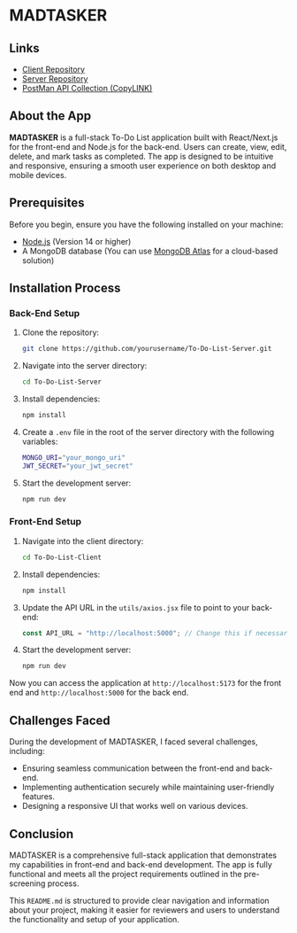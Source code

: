 # MADTASKER

## Links
- [Client Repository](https://madtasker.onrender.com/)
- [Server Repository](https://madtasker-server.onrender.com)
- [PostMan API Collection (CopyLINK)](https://api.postman.com/collections/28999523-31eb0f39-361d-44f0-a310-bdc71e4f6850?access_key=PMAT-01JANEGE8FDXK9Q4GJVB9T9XS1)

## About the App
**MADTASKER** is a full-stack To-Do List application built with React/Next.js for the front-end and Node.js for the back-end. Users can create, view, edit, delete, and mark tasks as completed. The app is designed to be intuitive and responsive, ensuring a smooth user experience on both desktop and mobile devices.


## Prerequisites
Before you begin, ensure you have the following installed on your machine:

- [Node.js](https://nodejs.org/en/) (Version 14 or higher)
- A MongoDB database (You can use [MongoDB Atlas](https://www.mongodb.com/cloud/atlas) for a cloud-based solution)


## Installation Process

### Back-End Setup
1. Clone the repository:
   ```bash
   git clone https://github.com/yourusername/To-Do-List-Server.git
   ```
2. Navigate into the server directory:
   ```bash
   cd To-Do-List-Server
   ```
3. Install dependencies:
   ```bash
   npm install
   ```
4. Create a `.env` file in the root of the server directory with the following variables:
   ```bash
   MONGO_URI="your_mongo_uri"
   JWT_SECRET="your_jwt_secret"
   ```
5. Start the development server:
   ```bash
   npm run dev
   ```

### Front-End Setup
1. Navigate into the client directory:
   ```bash
   cd To-Do-List-Client
   ```
2. Install dependencies:
   ```bash
   npm install
   ```
3. Update the API URL in the `utils/axios.jsx` file to point to your back-end:
   ```javascript
   const API_URL = "http://localhost:5000"; // Change this if necessary
   ```
4. Start the development server:
   ```bash
   npm run dev
   ```

Now you can access the application at `http://localhost:5173` for the front end and `http://localhost:5000` for the back end.

## Challenges Faced
During the development of MADTASKER, I faced several challenges, including:
- Ensuring seamless communication between the front-end and back-end.
- Implementing authentication securely while maintaining user-friendly features.
- Designing a responsive UI that works well on various devices.

## Conclusion
MADTASKER is a comprehensive full-stack application that demonstrates my capabilities in front-end and back-end development. The app is fully functional and meets all the project requirements outlined in the pre-screening process.


This `README.md` is structured to provide clear navigation and information about your project, making it easier for reviewers and users to understand the functionality and setup of your application.